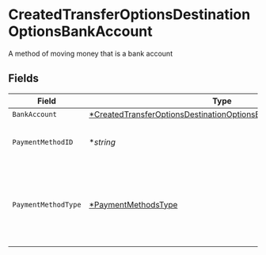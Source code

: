 # CreatedTransferOptionsDestinationOptionsBankAccount

A method of moving money that is a bank account


## Fields

| Field                                                                                                                                                    | Type                                                                                                                                                     | Required                                                                                                                                                 | Description                                                                                                                                              | Example                                                                                                                                                  |
| -------------------------------------------------------------------------------------------------------------------------------------------------------- | -------------------------------------------------------------------------------------------------------------------------------------------------------- | -------------------------------------------------------------------------------------------------------------------------------------------------------- | -------------------------------------------------------------------------------------------------------------------------------------------------------- | -------------------------------------------------------------------------------------------------------------------------------------------------------- |
| `BankAccount`                                                                                                                                            | [*CreatedTransferOptionsDestinationOptionsBankAccountBankAccount](../../models/shared/createdtransferoptionsdestinationoptionsbankaccountbankaccount.md) | :heavy_minus_sign:                                                                                                                                       | N/A                                                                                                                                                      |                                                                                                                                                          |
| `PaymentMethodID`                                                                                                                                        | **string*                                                                                                                                                | :heavy_minus_sign:                                                                                                                                       | UUID v4                                                                                                                                                  | ec7e1848-dc80-4ab0-8827-dd7fc0737b43                                                                                                                     |
| `PaymentMethodType`                                                                                                                                      | [*PaymentMethodsType](../../models/shared/paymentmethodstype.md)                                                                                         | :heavy_minus_sign:                                                                                                                                       | The payment method type that represents a payment rail and directionality                                                                                |                                                                                                                                                          |